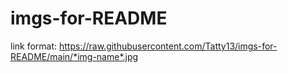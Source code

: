 # imgs-for-README

link format: https://raw.githubusercontent.com/Tatty13/imgs-for-README/main/*img-name*.jpg
